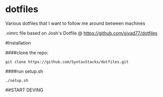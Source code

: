 dotfiles
========

Various dotfiles that I want to follow me around between machines

.vimrc file based on Josh's Dotfile @ https://github.com/sivad77/dotfiles

#Installation 

####clone the repo: 
```
git clone https://github.com/SyntaxStacks/dotfiles.git
```

####run setup.sh
```
./setup.sh
```







##START DEVING
